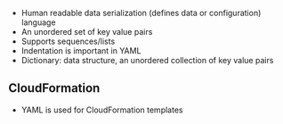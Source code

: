 - Human readable data serialization (defines data or configuration) language
- An unordered set of key value pairs
- Supports sequences/lists
- Indentation is important in YAML
- Dictionary: data structure, an unordered collection of key value pairs

## CloudFormation
- YAML is used for CloudFormation templates